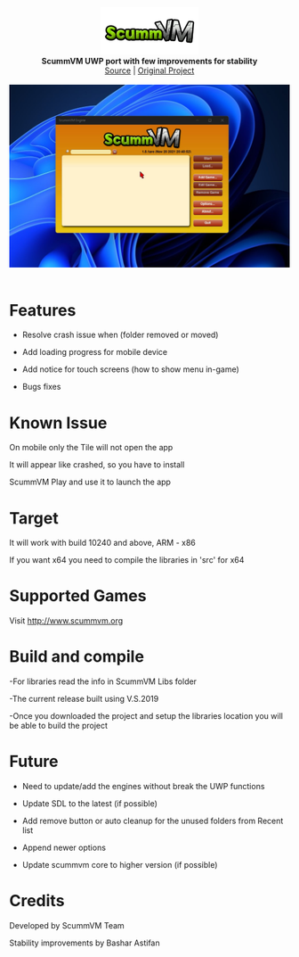<p align="center">
  <img src="assets/logo.png" width="176"><br>
  <b>ScummVM UWP port with few improvements for stability</b><br>
  <a href="./src">Source</a> |
  <a href="https://github.com/Lybr4/scummvm">Original Project</a> 
  <br><br>
  <img src="assets/screen.jpg"><br><br>
</p>




# Features

- Resolve crash issue when (folder removed or moved)

- Add loading progress for mobile device

- Add notice for touch screens (how to show menu in-game)

- Bugs fixes


# Known Issue

On mobile only the Tile will not open the app

It will appear like crashed, so you have to install

ScummVM Play and use it to launch the app


# Target

It will work with build 10240 and above, ARM - x86

If you want x64 you need to compile the libraries in 'src' for x64


# Supported Games

Visit http://www.scummvm.org


# Build and compile

-For libraries read the info in ScummVM Libs folder

-The current release built using V.S.2019

-Once you downloaded the project and setup the libraries location you will be able to build the project


# Future

- Need to update/add the engines without break the UWP functions

- Update SDL to the latest (if possible)

- Add remove button or auto cleanup for the unused folders from Recent list

- Append newer options

- Update scummvm core to higher version (if possible)


# Credits

Developed by ScummVM Team

Stability improvements by Bashar Astifan

